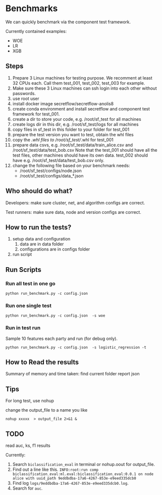 # Benchmarks

We can quickly benchmark via the component test framework.

Currently contained examples:

- WOE
- LR
- XGB

## Steps

1. Prepare 3 Linux machines for testing purpose. We recomment at least 32 CPUs each. Call them test_001, test_002, test_003 for example.
2. Make sure these 3 Linux machines can ssh login into each other without passwords.
3. use root user
4. install docker image secretflow/secretflow-anolis8
5. create conda environment and install secretflow and component test framework for test_001.
6. create a dir to store your code, e.g. /root/sf_test for all machines
7. create logs dir in this dir, e.g. /root/sf_test/logs for all machines
8. copy files in sf_test in this folder to your folder for test_001
9. prepare the test version you want to test, obtain the whl files
10. copy the  *.whl files to /root/sf_test/*.whl for test_001
11. prepare data csvs, e.g. /root/sf_test/data/train_alice.csv and /root/sf_test/data/test_bob.csv
    Note that the test_001 should have all the test files, other machines should have its own data.
    test_002 should have e.g. /root/sf_test/data/test_bob.csv only.
12. change the following file based on your benchmark needs:
    - /root/sf_test/configs/node.json
    - /root/sf_test/configs/data_*.json

## Who should do what?

Developers: make sure cluster, net, and algorithm configs are correct.

Test runners: make sure data, node and version configs are correct.

## How to run the tests?

1. setup data and configuration
    1. data are in data folder
    2. configurations are in configs folder
2. run script

## Run Scripts

### Run all test in one go

``` shell
python run_benchmark.py -c config.json
```

### Run one single test

``` shell
python run_benchmark.py -c config.json  -s woe
```

### Run in test run

Sample 10 features each party and run (for debug only).

``` shell
python run_benchmark.py -c config.json  -s logistic_regression -t
```

## How to Read the results

Summary of memory and time taken: find current folder report json

## Tips

For long test, use nohup

change the output_file to a name you like

```shell
nohup xxxxx  > output_file 2>&1 &
```

## TODO

read auc, ks, f1 results

Currently:

1. Search `biclassification_eval` in terminal or nohup.oout for output_file.
2. Find out a line like this.
`INFO:root:run comp biclassification_eval:ml.eval:biclassification_eval:0.0.1 on node alice with uuid_path 9eddbdba-17a6-4267-853e-e9eed335dcb0`
3. Find log `logs/9eddbdba-17a6-4267-853e-e9eed335dcb0.log`.
4. Search for `auc`.
